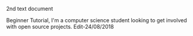 2nd text document

Beginner Tutorial,
I'm a computer science student looking to get involved with open source projects.
Edit-24/08/2018

